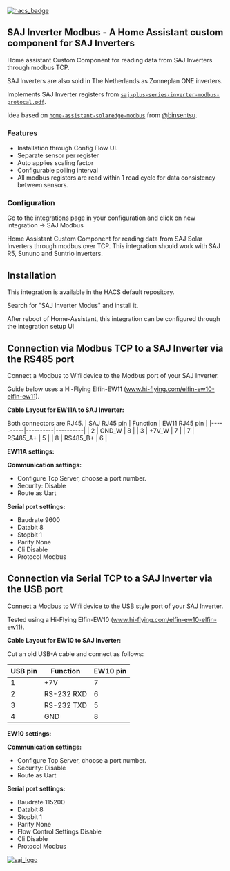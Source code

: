 [![hacs_badge](https://img.shields.io/badge/HACS-Default-orange.svg)](https://github.com/hacs/integration)
## SAJ Inverter Modbus - A Home Assistant custom component for SAJ Inverters

Home assistant Custom Component for reading data from SAJ Inverters through modbus TCP.

SAJ Inverters are also sold in The Netherlands as Zonneplan ONE inverters.

Implements SAJ Inverter registers from [`saj-plus-series-inverter-modbus-protocal.pdf`](https://github.com/wimb0/home-assistant-saj-modbus/blob/main/saj-plus-series-inverter-modbus-protocal.pdf).

Idea based on [`home-assistant-solaredge-modbus`](https://github.com/binsentsu/home-assistant-solaredge-modbus) from [@binsentsu](https://github.com/binsentsu).

### Features

- Installation through Config Flow UI.
- Separate sensor per register
- Auto applies scaling factor
- Configurable polling interval
- All modbus registers are read within 1 read cycle for data consistency between sensors.


### Configuration
Go to the integrations page in your configuration and click on new integration -> SAJ Modbus

Home Assistant Custom Component for reading data from SAJ Solar Inverters through modbus over TCP.
This integration should work with SAJ R5, Sununo and Suntrio inverters.

## Installation
This integration is available in the HACS default repository.

Search for "SAJ Inverter Modus" and install it.

After reboot of Home-Assistant, this integration can be configured through the integration setup UI

## Connection via Modbus TCP to a SAJ Inverter via the RS485 port
Connect a Modbus to Wifi device to the Modbus port of your SAJ Inverter.

Guide below uses a Hi-Flying Elfin-EW11 (www.hi-flying.com/elfin-ew10-elfin-ew11).

**Cable Layout for EW11A to SAJ Inverter:**

Both connectors are RJ45.
| SAJ RJ45 pin | Function | EW11 RJ45 pin |
|----------|----------|----------|
| 2        | GND_W    | 8        |
| 3        | +7V_W    | 7        |
| 7        | RS485_A+ | 5        |
| 8        | RS485_B+ | 6        |

**EW11A settings:**

**Communication settings:**
* Configure Tcp Server, choose a port number.
* Security: Disable
* Route as Uart

**Serial port settings:**
* Baudrate 9600
* Databit 8
* Stopbit 1
* Parity None
* Cli Disable
* Protocol Modbus


## Connection via Serial TCP to a SAJ Inverter via the USB port
Connect a Modbus to Wifi device to the USB style port of your SAJ Inverter.

Tested using a Hi-Flying Elfin-EW10 (www.hi-flying.com/elfin-ew10-elfin-ew11).

**Cable Layout for EW10 to SAJ Inverter:**

Cut an old USB-A cable and connect as follows:

| USB pin | Function   | EW10 pin |
|---------|------------|----------|
| 1       | +7V        | 7        |
| 2       | RS-232 RXD | 6        |
| 3       | RS-232 TXD | 5        |
| 4       | GND        | 8        |
**EW10 settings:**

**Communication settings:**
* Configure Tcp Server, choose a port number.
* Security: Disable
* Route as Uart

**Serial port settings:**
* Baudrate 115200
* Databit 8
* Stopbit 1
* Parity None
* Flow Control Settings Disable
* Cli Disable
* Protocol Modbus

  
[![saj_logo](https://github.com/wimb0/home-assistant-saj-modbus/blob/main/images/saj_modbus/logo.png)](https://www.saj-electric.com/)

